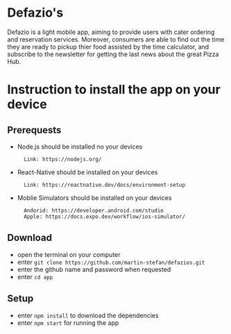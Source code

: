 # Defazio's

Defazio is a light mobile app, aiming to provide users with cater ordering and reservation services. Moreover, consumers are able to find out the time they are ready to pickup thier food assisted by the time calculator, and subscribe to the newsletter for getting the last news about the great Pizza Hub.

# Instruction to install the app on your device

## Prerequests

- Node.js should be installed no your devices

        Link: https://nodejs.org/

- React-Native should be installed on your devices

        Link: https://reactnative.dev/docs/environment-setup

- Moblie Simulators should be installed on your devices

        Andorid: https://developer.android.com/studio
        Apple: https://docs.expo.dev/workflow/ios-simulator/

## Download

- open the terminal on your computer
- enter `git clone https://github.com/martin-stefan/defazios.git`
- enter the github name and password when requested
- enter `cd app`

## Setup

- enter `npm install` to download the dependencies
- enter `npm start` for running the app

## 

